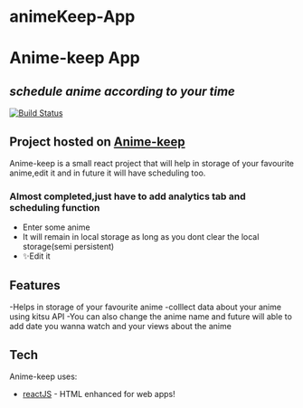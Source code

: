 ﻿# animeKeep-App

# Anime-keep App

## _schedule anime according to your time_

[![Build Status](https://travis-ci.org/joemccann/dillinger.svg?branch=master)]([https://62e7d430c322be5599055c36--anime-keep.netlify.app/])

## Project hosted on [Anime-keep](https://62e7d430c322be5599055c36--anime-keep.netlify.app/)

Anime-keep is a small react project that will help in storage of your favourite anime,edit it and in future it will have scheduling too.

### Almost completed,just have to add analytics tab and scheduling function

- Enter some anime
- It will remain in local storage as long as you dont clear the local storage(semi persistent)
- ✨Edit it

## Features

-Helps in storage of your favourite anime
-colllect data about your anime using kitsu API
-You can also change the anime name and future will able to add date you wanna watch and your views about the anime

## Tech

Anime-keep uses:

- [reactJS] - HTML enhanced for web apps!

  [reactjs]: https://reactjs.org/
